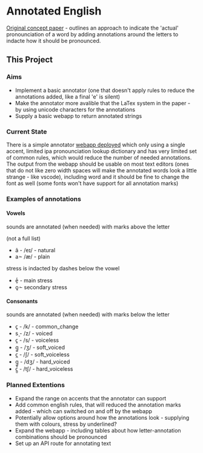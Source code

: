 # Annotated English

[Original concept paper](https://arxiv.org/pdf/1012.5962.pdf) - outlines an approach to indicate the 'actual' pronounciation of a word by adding annotations around the letters to indacte how it should be pronounced.

## This Project

### Aims

- Implement a basic annotator (one that doesn't apply rules to reduce the annotations added, like a final 'e' is silent)
- Make the annotator more avalible that the LaTex system in the paper - by using unicode characters for the annotations
- Supply a basic webapp to return annotated strings

### Current State

There is a simple annotator [webapp deployed](https://annotated-english.surge.sh/) which only using a single accent, limited ipa pronounciation lookup dictionary and has very limited set of common rules, which would reduce the number of needed annotations.
The output from the webapp should be usable on most text editors (ones that do not like zero width spaces will make the annotated words look a little strange - like vscode), including word and it should be fine to change the font as well (some fonts won't have support for all annotation marks)

### Examples of annotations

#### Vowels

sounds are annotated (when needed) with marks above the letter

(not a full list)

- ã - /eɪ/ - natural
- a̓ - /æ/ - plain

stress is indacted by dashes below the vowel

- e̩̓ - main stress
- o͈̓ - secondary stress

#### Consonants

sounds are annotated (when needed) with marks below the letter

- c̥ - /k/ - common_change
- s̬ - /z/ - voiced
- c̭ - /s/ - voiceless
- g̺ - /ʒ/ - soft_voiced
- c̪ - /ʃ/ - soft_voiceless
- g̺̱ - /dʒ/ - hard_voiced
- c̪̱ - /tʃ/ - hard_voiceless

### Planned Extentions

- Expand the range on accents that the annotator can support
- Add common english rules, that will reduced the annotation marks added - which can switched on and off by the webapp
- Potentially allow options around how the annotations look - supplying them with colours, stress by underlined?
- Expand the webapp - including tables about how letter-annotation combinations should be pronounced
- Set up an API route for annotating text

